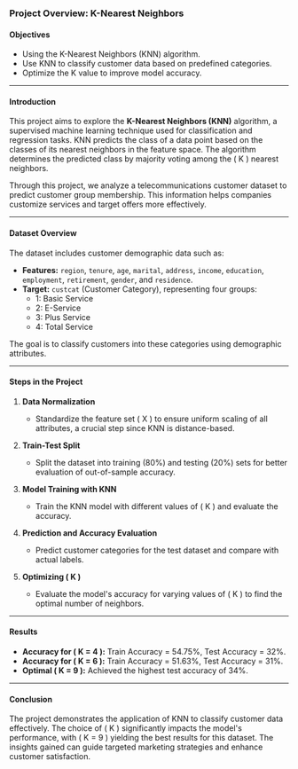 ### **Project Overview: K-Nearest Neighbors**

#### **Objectives**
- Using the K-Nearest Neighbors (KNN) algorithm.
- Use KNN to classify customer data based on predefined categories.
- Optimize the K value to improve model accuracy.

---

#### **Introduction**
This project aims to explore the **K-Nearest Neighbors (KNN)** algorithm, a supervised machine learning technique used for classification and regression tasks. KNN predicts the class of a data point based on the classes of its nearest neighbors in the feature space. The algorithm determines the predicted class by majority voting among the \( K \) nearest neighbors.

Through this project, we analyze a telecommunications customer dataset to predict customer group membership. This information helps companies customize services and target offers more effectively.

---

#### **Dataset Overview**
The dataset includes customer demographic data such as:
- **Features:** `region`, `tenure`, `age`, `marital`, `address`, `income`, `education`, `employment`, `retirement`, `gender`, and `residence`.
- **Target:** `custcat` (Customer Category), representing four groups:
  - 1: Basic Service
  - 2: E-Service
  - 3: Plus Service
  - 4: Total Service

The goal is to classify customers into these categories using demographic attributes.

---

#### **Steps in the Project**

1. **Data Normalization**
   - Standardize the feature set \( X \) to ensure uniform scaling of all attributes, a crucial step since KNN is distance-based.
  
2. **Train-Test Split**
   - Split the dataset into training (80%) and testing (20%) sets for better evaluation of out-of-sample accuracy.
   
3. **Model Training with KNN**
   - Train the KNN model with different values of \( K \) and evaluate the accuracy.
  
4. **Prediction and Accuracy Evaluation**
   - Predict customer categories for the test dataset and compare with actual labels.
  
5. **Optimizing \( K \)**
   - Evaluate the model's accuracy for varying values of \( K \) to find the optimal number of neighbors.
   
---

#### **Results**
- **Accuracy for \( K = 4 \):** Train Accuracy = 54.75%, Test Accuracy = 32%.
- **Accuracy for \( K = 6 \):** Train Accuracy = 51.63%, Test Accuracy = 31%.
- **Optimal \( K = 9 \):** Achieved the highest test accuracy of 34%.

---

#### **Conclusion**
The project demonstrates the application of KNN to classify customer data effectively. The choice of \( K \) significantly impacts the model's performance, with \( K = 9 \) yielding the best results for this dataset. The insights gained can guide targeted marketing strategies and enhance customer satisfaction.
